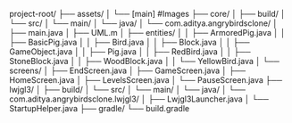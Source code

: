 project-root/
├── assets/
│   └── [main]    #Images
├── core/
│   ├── build/
│   └── src/
│       └── main/
│           └── java/
│               └── com.aditya.angrybirdsclone/
│                   ├── main.java
│                   ├── UML.m
│                   ├── entities/
│                   │   ├── ArmoredPig.java
│                   │   ├── BasicPig.java
│                   │   ├── Bird.java
│                   │   ├── Block.java
│                   │   ├── GameObject.java
│                   │   ├── Pig.java
│                   │   ├── RedBird.java
│                   │   ├── StoneBlock.java
│                   │   ├── WoodBlock.java
│                   │   └── YellowBird.java
│                   └── screens/
│                       ├── EndScreen.java
│                       ├── GameScreen.java
│                       ├── HomeScreen.java
│                       ├── LevelsScreen.java
│                       └── PauseScreen.java
├── lwjgl3/
│   ├── build/
│   └── src/
│       └── main/
│           └── java/
│               └── com.aditya.angrybirdsclone.lwjgl3/
│                   ├── Lwjgl3Launcher.java
│                   └── StartupHelper.java
├── gradle/
└── build.gradle

